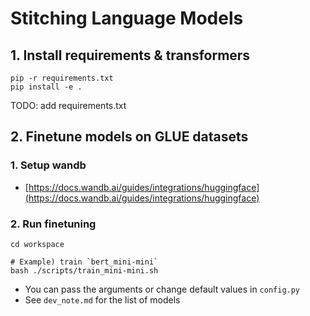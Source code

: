 # Stitching Language Models

## 1. Install requirements & transformers
```
pip -r requirements.txt
pip install -e .
```
TODO: add requirements.txt

## 2. Finetune models on GLUE datasets
### 1. Setup wandb
* [https://docs.wandb.ai/guides/integrations/huggingface](https://docs.wandb.ai/guides/integrations/huggingface)

### 2. Run finetuning
```
cd workspace

# Example) train `bert_mini-mini`
bash ./scripts/train_mini-mini.sh
```

* You can pass the arguments or change default values in `config.py` 
* See `dev_note.md` for the list of models
